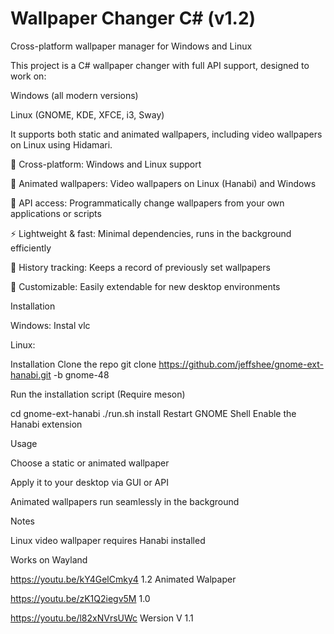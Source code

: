 # Wallpaper Changer C# (v1.2)

Cross-platform wallpaper manager for Windows and Linux

This project is a C# wallpaper changer with full API support, designed to work on:

Windows (all modern versions)

Linux (GNOME, KDE, XFCE, i3, Sway)

It supports both static and animated wallpapers, including video wallpapers on Linux using Hidamari.

🌄 Cross-platform: Windows and Linux support

🎥 Animated wallpapers: Video wallpapers on Linux (Hanabi) and Windows

🔗 API access: Programmatically change wallpapers from your own applications or scripts

⚡ Lightweight & fast: Minimal dependencies, runs in the background efficiently

📝 History tracking: Keeps a record of previously set wallpapers

🔧 Customizable: Easily extendable for new desktop environments

Installation

Windows: Instal vlc


Linux: 

Installation
    Clone the repo
    git clone https://github.com/jeffshee/gnome-ext-hanabi.git -b gnome-48

Run the installation script (Require meson)

cd gnome-ext-hanabi
./run.sh install
Restart GNOME Shell
Enable the Hanabi extension






Usage

Choose a static or animated wallpaper

Apply it to your desktop via GUI or API

Animated wallpapers run seamlessly in the background

Notes

Linux video wallpaper requires Hanabi installed 

Works on Wayland 


https://youtu.be/kY4GelCmky4  1.2 Animated Walpaper


https://youtu.be/zK1Q2iegv5M 1.0


https://youtu.be/l82xNVrsUWc  Wersion V 1.1

